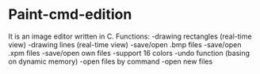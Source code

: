 # Paint-cmd-edition
It is an image editor written in C. 
Functions:
-drawing rectangles (real-time view)
-drawing lines (real-time view)
-save/open .bmp files 
-save/open .xpm files 
-save/open own files
-support 16 colors
-undo function (basing on dynamic memory)
-open files by command
-open new files

